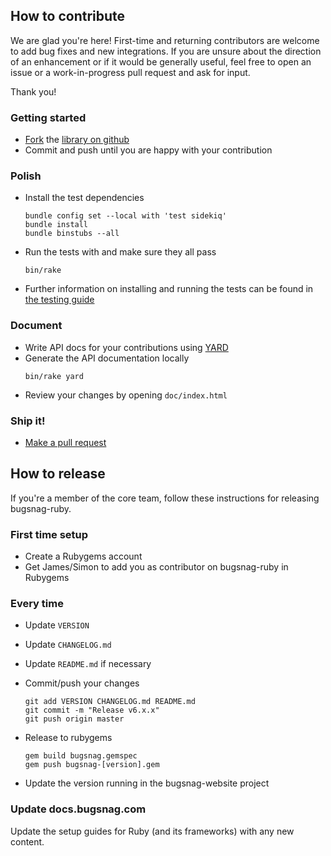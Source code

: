 
## How to contribute

We are glad you're here! First-time and returning contributors are welcome to
add bug fixes and new integrations. If you are unsure about the direction of an
enhancement or if it would be generally useful, feel free to open an issue or a
work-in-progress pull request and ask for input.

Thank you!

### Getting started

* [Fork](https://help.github.com/articles/fork-a-repo) the [library on github](https://github.com/bugsnag/bugsnag-ruby)
* Commit and push until you are happy with your contribution

### Polish

* Install the test dependencies
    ```
    bundle config set --local with 'test sidekiq'
    bundle install
    bundle binstubs --all
    ```

* Run the tests with and make sure they all pass
    ```
    bin/rake
    ```
    
* Further information on installing and running the tests can be found in [the testing guide](TESTING.md)

### Document

* Write API docs for your contributions using [YARD](https://yardoc.org/)
* Generate the API documentation locally
    ```
    bin/rake yard
    ```
* Review your changes by opening `doc/index.html`

### Ship it!

* [Make a pull request](https://help.github.com/articles/using-pull-requests)

## How to release

If you're a member of the core team, follow these instructions for releasing bugsnag-ruby.

### First time setup

* Create a Rubygems account
* Get James/Simon to add you as contributor on bugsnag-ruby in Rubygems

### Every time

* Update `VERSION`
* Update `CHANGELOG.md`
* Update `README.md` if necessary
* Commit/push your changes

    ```
    git add VERSION CHANGELOG.md README.md
    git commit -m "Release v6.x.x"
    git push origin master
    ```

* Release to rubygems

    ```
    gem build bugsnag.gemspec
    gem push bugsnag-[version].gem
    ```

* Update the version running in the bugsnag-website project

### Update docs.bugsnag.com

Update the setup guides for Ruby (and its frameworks) with any new content.
